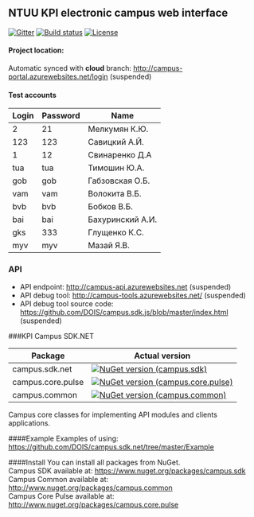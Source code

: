 ## NTUU KPI electronic campus web interface

[![Gitter](https://badges.gitter.im/Join%20Chat.svg)](https://gitter.im/DOIS/ecampus.kpi.ua?utm_source=badge&utm_medium=badge&utm_campaign=pr-badge&utm_content=badge)
[![Build status](https://ci.appveyor.com/api/projects/status/q4vt16i3qrxjxtu1?svg=true)](https://ci.appveyor.com/project/ernado-x/ecampus-kpi-ua)
[![License](http://img.shields.io/:license-apache-blue.svg)](https://raw.githubusercontent.com/DOIS/ecampus.kpi.ua/master/LICENSE.md)

#### Project location: 
Automatic synced with **cloud** branch: http://campus-portal.azurewebsites.net/login (suspended)

#### Test accounts
| Login | Password | Name             |
|-------|----------|------------------|
| 2     | 21       | Мелкумян К.Ю.    |
| 123   | 123      | Савицкий А.Й.    |
| 1     | 12       | Свинаренко Д.А   |
| tua   | tua      | Тимошин Ю.А.     |
| gob   | gob      | Габзовская О.Б.  |
| vam   | vam      | Волокита В.Б.    |
| bvb   | bvb      | Бобков В.Б.      |
| bai   | bai      | Бахуринский А.И. |
| gks   | 333      | Глущенко К.С.    |
| myv   | myv      | Мазай Я.В.       |


### API
* API endpoint: http://campus-api.azurewebsites.net (suspended)
* API debug tool: http://campus-tools.azurewebsites.net/ (suspended)
* API debug tool source code: https://github.com/DOIS/campus.sdk.js/blob/master/index.html (suspended)

###KPI Campus SDK.NET 

| Package | Actual version |
|---------|----------------|
| campus.sdk.net     | [![NuGet version (campus.sdk)](https://img.shields.io/nuget/v/campus.sdk.svg?style=flat-square)](https://www.nuget.org/packages/campus.sdk/)|
| campus.core.pulse        | [![NuGet version (campus.core.pulse)](https://img.shields.io/nuget/v/campus.core.pulse.svg?style=flat-square)](https://www.nuget.org/packages/campus.core.pulse/) | 
|campus.common | [![NuGet version (campus.common)](https://img.shields.io/nuget/v/campus.common.svg?style=flat-square)](https://www.nuget.org/packages/campus.common/) |


Campus core classes for implementing API modules and clients applications.

####Example 
Examples of using: https://github.com/DOIS/campus.sdk.net/tree/master/Example


####Install
You can install all packages  from NuGet.<br />
Campus SDK available at: https://www.nuget.org/packages/campus.sdk <br />
Campus Common available at: http://www.nuget.org/packages/campus.common <br />
Campus Core Pulse available at: http://www.nuget.org/packages/campus.core.pulse <br />
